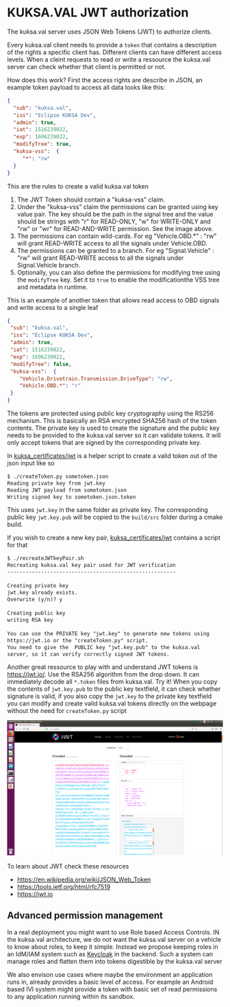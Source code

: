 # KUKSA.VAL JWT authorization

The kuksa.val server uses JSON Web Tokens (JWT) to authorize clients.

Every kuksa.val client needs to provide a `token` that contains a description of the rights a specific client has. Different clients can have different access levels. When a cleint requests to read or write a ressource the kuksa.val server can check whether that client is permitted or not.

How does this work? First the access rights are describe in JSON, an example token payload to access all data looks like this:

```json
{
  "sub": "kuksa.val",
  "iss": "Eclipse KUKSA Dev",
  "admin": true,
  "iat": 1516239022,
  "exp": 1606239022,
  "modifyTree": true,
  "kuksa-vss":  {
     "*": "rw"
  }
}
``` 

This are the rules to create a valid kuksa.val token

1. The JWT Token should contain a "kuksa-vss" claim.
2. Under the "kuksa-vss" claim the permissions can be granted using key value pair. The key should be the path in the signal tree and the value should be strings with "r" for READ-ONLY, "w" for WRITE-ONLY and "rw" or "wr" for READ-AND-WRITE permission. See the image above.
3. The permissions can contain wild-cards. For eg "Vehicle.OBD.\*" : "rw" will grant READ-WRITE access to all the signals under Vehicle.OBD.
4. The permissions can be granted to a branch. For eg "Signal.Vehicle" : "rw" will grant READ-WRITE access to all the signals under Signal.Vehicle branch.
5. Optionally, you can also define the permissions for modifying tree using the `modifyTree` key. Set it to `true` to enable the modificationthe VSS tree and metadata in runtime.

 This is an example of another token that allows read access to OBD signals and write access to a single leaf

 ```json
{
  "sub": "kuksa.val",
  "iss": "Eclipse KUKSA Dev",
  "admin": true,
  "iat": 1516239022,
  "exp": 1696239022,
  "modifyTree": false,
  "kuksa-vss":  {
     "Vehicle.Drivetrain.Transmission.DriveType": "rw",
     "Vehicle.OBD.*": "r"
  }
}
 ``` 

The tokens are protected using public key cryptography using the RS256 mechanism. This is basically an RSA encrypted  SHA256 hash of the token contents. The private key is used to create the signature and the public key needs to be provided to the kuksa.val server so it can validate tokens. It will only accept tokens that are signed by the corresponding private key.

In [kuksa_certificates/jwt](../kuksa_certificates/jwt) is a helper script to create a valid token out of the json input like so 
```
$ ./createToken.py sometoken.json 
Reading private key from jwt.key
Reading JWT payload from sometoken.json
Writing signed key to sometoken.json.token
```

This uses `jwt.key` in the same folder as private key. The corresponding public key `jwt.key.pub` will be copied to the `build/src` folder during a cmake build.

If you wish to create a new key pair, [kuksa_certificates/jwt](../kuksa_certificates/jwt) contains a script for that
```
$ ./recreateJWTkeyPair.sh 
Recreating kuksa.val key pair used for JWT verification
-------------------------------------------------------

Creating private key
jwt.key already exists.
Overwrite (y/n)? y

Creating public key
writing RSA key

You can use the PRIVATE key "jwt.key" to generate new tokens using https://jwt.io or the "createToken.py" script.
You need to give the  PUBLIC key "jwt.key.pub" to the kuksa.val server, so it can verify correctly signed JWT tokens.
```


Another great ressource to play with and understand JWT tokens is https://jwt.io/. Use the RSA256 algorithm from the drop down. It can immediately decode all `*.token` files from kuksa.val.  Try it! When you copy the contents of `jwt.key.pub` to the public key textfield, it can check whether signature is valid, if you also copy the `jwt.key` to the private key textfield you can modify and create valid kuksa.val tokens directly on the webpage without the need for `createToken.py` script


![Alt text](.//pictures/jwt.png?raw=true "jwt")

To learn about JWT check these resources
* https://en.wikipedia.org/wiki/JSON_Web_Token
* https://tools.ietf.org/html/rfc7519
* https://jwt.io

## Advanced permission management
In a real deployment you might want to use Role based Access Controls. IN the kuksa.val architecture, we do not want the kuksa.val server on a vehicle to know about roles, to keep it simple. Instead we propose keeping roles in an IdM/IAM system such as [Keycloak](https://www.keycloak.org) in the backend. Such a system can manage roles and flatten them into tokens digestible by the kuksa.val server

We also envison use cases where maybe the environment an application runs in, already provides a basic level of access. For example an Android based IVI system might provide a token with basic set of read permissions to any application running within its sandbox.
